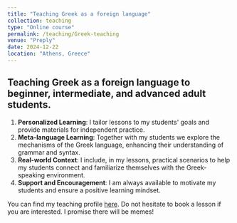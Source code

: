 ```yaml
---
title: "Teaching Greek as a foreign language"
collection: teaching
type: "Online course"
permalink: /teaching/Greek-teaching
venue: "Preply"
date: 2024-12-22
location: "Athens, Greece"
---
```


## Teaching Greek as a foreign language to beginner, intermediate, and advanced adult students. 

1. **Personalized Learning**: I tailor lessons to my students' goals and provide materials for independent practice.
2. **Meta-language Learning**: Together with my students we explore the mechanisms of the Greek language, enhancing their understanding of grammar and syntax.
3. **Real-world Context**: I include, in my lessons, practical scenarios to help my students connect and familiarize themselves with the Greek-speaking environment.
4. **Support and Encouragement**: I am always available to motivate my students and ensure a positive learning mindset.

You can find my teaching profile [here](https://preply.com/en/tutor/4647646). Do not hesitate to book a lesson if you are interested. I promise there will be memes!
